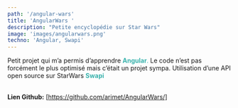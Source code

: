 ```yaml
---
path: '/angular-wars'
title: 'AngularWars '
description: "Petite encyclopédie sur Star Wars"
image: 'images/angularwars.png'
techno: 'Angular, Swapi'
---
```


Petit projet qui m’a permis d’apprendre <span style="color:#38b2ac">**Angular**.</span> Le code n’est pas forcément le plus optimisé mais c’était un projet sympa. Utilisation d’une API open source sur StarWars <span style="color:#38b2ac">**Swapi**</span>  <br><br>
  
**Lien Github:** [https://github.com/arimet/AngularWars/]
